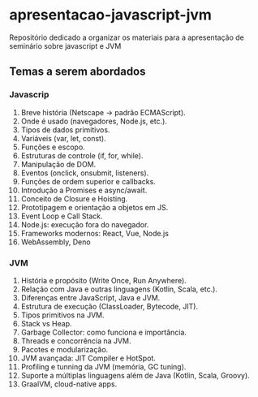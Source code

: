 # apresentacao-javascript-jvm
Repositório dedicado a organizar os materiais para a apresentação de seminário sobre javascript e JVM


## Temas a serem abordados

### Javascrip
1. Breve história (Netscape → padrão ECMAScript).
2. Onde é usado (navegadores, Node.js, etc.).
3. Tipos de dados primitivos.
4. Variáveis (var, let, const).
5. Funções e escopo.
6. Estruturas de controle (if, for, while).
7. Manipulação de DOM.
8. Eventos (onclick, onsubmit, listeners).
9. Funções de ordem superior e callbacks.
10. Introdução a Promises e async/await.
11. Conceito de Closure e Hoisting.
12. Prototipagem e orientação a objetos em JS.
13. Event Loop e Call Stack.
14. Node.js: execução fora do navegador.
15. Frameworks modernos: React, Vue, Node.js
16. WebAssembly, Deno

### JVM
1. História e propósito (Write Once, Run Anywhere).
2. Relação com Java e outras linguagens (Kotlin, Scala, etc.).
3. Diferenças entre JavaScript, Java e JVM.
4. Estrutura de execução (ClassLoader, Bytecode, JIT).
5. Tipos primitivos na JVM.
6. Stack vs Heap.
7. Garbage Collector: como funciona e importância.
8. Threads e concorrência na JVM.
9. Pacotes e modularização.
10. JVM avançada: JIT Compiler e HotSpot.
11. Profiling e tunning da JVM (memória, GC tuning).
12. Suporte a múltiplas linguagens além de Java (Kotlin, Scala, Groovy).
13. GraalVM, cloud-native apps.
